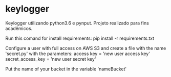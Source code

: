 # keylogger
Keylogger utilizando python3.6 e pynput. Projeto realizado para fins acadêmicos.

Run this comand for install requirements:
pip install -r requirements.txt

Configure a user with full access on AWS S3 and create a file with the name 'secret.py' with the parameters:
access key = 'new user access key'
secret_access_key = 'new user secret key'

Put the name of your bucket in the variable 'nameBucket'
